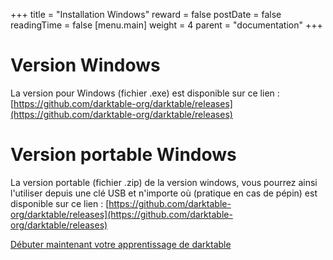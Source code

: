 +++
title =  "Installation Windows"
reward = false
postDate = false
readingTime = false
[menu.main]
  weight = 4
  parent = "documentation"
+++

# Version Windows
La version pour Windows (fichier .exe) est disponible sur ce lien : [https://github.com/darktable-org/darktable/releases](https://github.com/darktable-org/darktable/releases)

# Version portable Windows
La version portable (fichier .zip) de la version windows, vous pourrez ainsi l'utiliser depuis une clé USB et n'importe où (pratique en cas de pépin) est disponible sur ce lien : [https://github.com/darktable-org/darktable/releases](https://github.com/darktable-org/darktable/releases)

[Débuter maintenant votre apprentissage de darktable](/apprendre)
